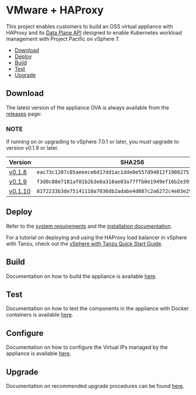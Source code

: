 # VMware + HAProxy

This project enables customers to build an OSS virtual appliance with HAProxy and its [Data Plane API](https://www.haproxy.com/documentation/dataplaneapi/latest) designed to enable Kubernetes workload management with Project Pacific on vSphere 7.

* [Download](#download)
* [Deploy](#deploy)
* [Build](#build)
* [Test](#test)
* [Upgrade](#upgrade)

## Download

The latest version of the appliance OVA is always available from the [releases](https://github.com/haproxytech/vmware-haproxy/releases) page:

### NOTE
If running on or upgrading to vSphere 7.0.1 or later, you _must_ upgrade to version v0.1.9 or later.


| Version | SHA256 |
|---|---|
| [v0.1.8](https://cdn.haproxy.com/download/haproxy/vsphere/ova/vmware-haproxy-v0.1.8.ova) | `eac73c1207c05aeeece6d17dd1ac1dde0e557d94812f19082751cfb6925ad082` |
| [v0.1.9](https://cdn.haproxy.com/download/haproxy/vsphere/ova/haproxy-v0.1.9.ova) | `f3d0c88e7181af01b2b3e6a318ae03a77ffb0e1949ef16b2e39179dc827c305a` |
| [v0.1.10](https://cdn.haproxy.com/download/haproxy/vsphere/ova/haproxy-v0.1.10.ova) | `81f2233b3de75141110a7036db2adabe4d087c2a6272c4e03e2924bff3dccc33` |

## Deploy

Refer to the [system requirements](https://docs.vmware.com/en/VMware-vSphere/7.0/vmware-vsphere-with-tanzu/GUID-C86B9028-2701-40FE-BA05-519486E010F4.html) and the [installation documentation](https://docs.vmware.com/en/VMware-vSphere/7.0/vmware-vsphere-with-tanzu/GUID-5673269F-C147-485B-8706-65E4A87EB7F0.html).

For a tutorial on deploying and using the HAProxy load balancer in vSphere with Tanzu, check out the [vSphere with Tanzu Quick Start Guide](https://core.vmware.com/resource/vsphere-tanzu-quick-start-guide).

## Build

Documentation on how to build the appliance is available [here](./docs/how-to-build-ova.md).

## Test

Documentation on how to test the components in the appliance with Docker containers is available [here](./docs/how-to-container.md).

## Configure

Documentation on how to configure the Virtual IPs managed by the appliance is available [here](./docs/virtual-ip-config.md).

## Upgrade

Documentation on recommended upgrade procedures can be found [here](./docs/upgrade.md).

